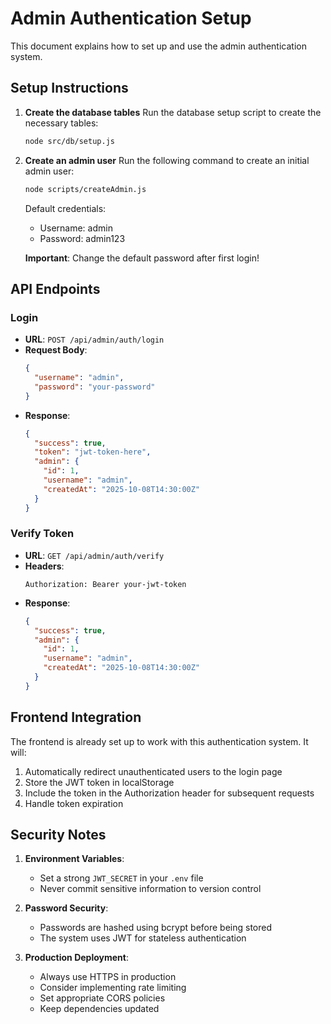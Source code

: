 # Admin Authentication Setup

This document explains how to set up and use the admin authentication system.

## Setup Instructions

1. **Create the database tables**
   Run the database setup script to create the necessary tables:
   ```bash
   node src/db/setup.js
   ```

2. **Create an admin user**
   Run the following command to create an initial admin user:
   ```bash
   node scripts/createAdmin.js
   ```
   Default credentials:
   - Username: admin
   - Password: admin123

   **Important**: Change the default password after first login!

## API Endpoints

### Login
- **URL**: `POST /api/admin/auth/login`
- **Request Body**:
  ```json
  {
    "username": "admin",
    "password": "your-password"
  }
  ```
- **Response**:
  ```json
  {
    "success": true,
    "token": "jwt-token-here",
    "admin": {
      "id": 1,
      "username": "admin",
      "createdAt": "2025-10-08T14:30:00Z"
    }
  }
  ```

### Verify Token
- **URL**: `GET /api/admin/auth/verify`
- **Headers**:
  ```
  Authorization: Bearer your-jwt-token
  ```
- **Response**:
  ```json
  {
    "success": true,
    "admin": {
      "id": 1,
      "username": "admin",
      "createdAt": "2025-10-08T14:30:00Z"
    }
  }
  ```

## Frontend Integration

The frontend is already set up to work with this authentication system. It will:
1. Automatically redirect unauthenticated users to the login page
2. Store the JWT token in localStorage
3. Include the token in the Authorization header for subsequent requests
4. Handle token expiration

## Security Notes

1. **Environment Variables**:
   - Set a strong `JWT_SECRET` in your `.env` file
   - Never commit sensitive information to version control

2. **Password Security**:
   - Passwords are hashed using bcrypt before being stored
   - The system uses JWT for stateless authentication

3. **Production Deployment**:
   - Always use HTTPS in production
   - Consider implementing rate limiting
   - Set appropriate CORS policies
   - Keep dependencies updated
